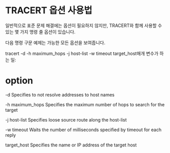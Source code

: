 # TRACERT 옵션 사용법

일반적으로 표준 문제 해결에는 옵션이 필요하지 않지만, TRACERT와 함께 사용할 수 있는 몇 가지 명령 줄 옵션이 있습니다.


다음 명령 구문 예제는 가능한 모든 옵션을 보여줍니다.

tracert -d -h maximum_hops -j host-list -w timeout target_host매개 변수가 하는 일:

# option
-d
Specifies to not resolve addresses to host names

-h maximum_hops
Specifies the maximum number of hops to search for the target

-j host-list
Specifies loose source route along the host-list

-w timeout
Waits the number of milliseconds specified by timeout for each
reply

target_host
Specifies the name or IP address of the target host